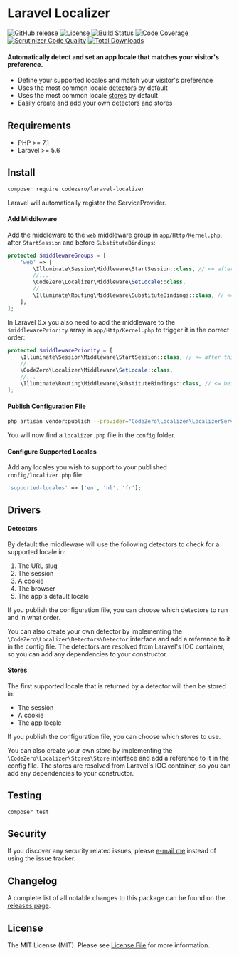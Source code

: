 # Laravel Localizer

[![GitHub release](https://img.shields.io/github/release/codezero-be/laravel-localizer.svg)]()
[![License](https://img.shields.io/packagist/l/codezero/laravel-localizer.svg)]()
[![Build Status](https://scrutinizer-ci.com/g/codezero-be/laravel-localizer/badges/build.png?b=master)](https://scrutinizer-ci.com/g/codezero-be/laravel-localizer/build-status/master)
[![Code Coverage](https://scrutinizer-ci.com/g/codezero-be/laravel-localizer/badges/coverage.png?b=master)](https://scrutinizer-ci.com/g/codezero-be/laravel-localizer/?branch=master)
[![Scrutinizer Code Quality](https://scrutinizer-ci.com/g/codezero-be/laravel-localizer/badges/quality-score.png?b=master)](https://scrutinizer-ci.com/g/codezero-be/laravel-localizer/?branch=master)
[![Total Downloads](https://img.shields.io/packagist/dt/codezero/laravel-localizer.svg)](https://packagist.org/packages/codezero/laravel-localizer)

#### Automatically detect and set an app locale that matches your visitor's preference.

- Define your supported locales and match your visitor's preference
- Uses the most common locale [detectors](#detectors) by default
- Uses the most common locale [stores](#stores) by default
- Easily create and add your own detectors and stores

## Requirements

- PHP >= 7.1
- Laravel >= 5.6

## Install

```bash
composer require codezero/laravel-localizer
```

Laravel will automatically register the ServiceProvider.

#### Add Middleware

Add the middleware to the `web` middleware group in `app/Http/Kernel.php`, after `StartSession` and before `SubstituteBindings`:

```php
protected $middlewareGroups = [
    'web' => [
        \Illuminate\Session\Middleware\StartSession::class, // <= after this
        //...
        \CodeZero\Localizer\Middleware\SetLocale::class,
        //...
        \Illuminate\Routing\Middleware\SubstituteBindings::class, // <= before this
    ],
];
```

In Laravel 6.x you also need to add the middleware to the `$middlewarePriority` array in `app/Http/Kernel.php` to trigger it in the correct order:

```php
protected $middlewarePriority = [
    \Illuminate\Session\Middleware\StartSession::class, // <= after this
    //...
    \CodeZero\Localizer\Middleware\SetLocale::class,
    //...
    \Illuminate\Routing\Middleware\SubstituteBindings::class, // <= before this
];
```

#### Publish Configuration File

```bash
php artisan vendor:publish --provider="CodeZero\Localizer\LocalizerServiceProvider" --tag="config"
```

You will now find a `localizer.php` file in the `config` folder.

#### Configure Supported Locales

Add any locales you wish to support to your published `config/localizer.php` file:

```php
'supported-locales' => ['en', 'nl', 'fr'];
```

## Drivers

#### Detectors

By default the middleware will use the following detectors to check for a supported locale in:

1. The URL slug
2. The session
3. A cookie
4. The browser
5. The app's default locale

If you publish the configuration file, you can choose which detectors to run and in what order.

You can also create your own detector by implementing the `\CodeZero\Localizer\Detectors\Detector` interface and add a reference to it in the config file. The detectors are resolved from Laravel's IOC container, so you can add any dependencies to your constructor.

####  Stores

The first supported locale that is returned by a detector will then be stored in:

- The session
- A cookie
- The app locale

If you publish the configuration file, you can choose which stores to use.

You can also create your own store by implementing the `\CodeZero\Localizer\Stores\Store` interface and add a reference to it in the config file. The stores are resolved from Laravel's IOC container, so you can add any dependencies to your constructor.

## Testing

```
composer test
```

## Security

If you discover any security related issues, please [e-mail me](mailto:ivan@codezero.be) instead of using the issue tracker.

## Changelog

A complete list of all notable changes to this package can be found on the
[releases page](https://github.com/codezero-be/laravel-localizer/releases).

## License

The MIT License (MIT). Please see [License File](LICENSE.md) for more information.

